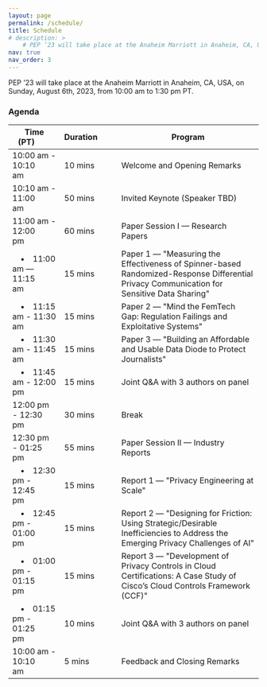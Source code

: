 ```yaml
---
layout: page
permalink: /schedule/
title: Schedule
# description: > 
    # PEP ’23 will take place at the Anaheim Marriott in Anaheim, CA, USA, on Sunday, August 6th, 2023, from 10:00 am to 1:30 pm PT.
nav: true
nav_order: 3
---
```


PEP ’23 will take place at the Anaheim Marriott in Anaheim, CA, USA, on Sunday, August 6th, 2023, from 10:00 am to 1:30 pm PT.

### Agenda

| Time (PT)&emsp;&emsp;  | Duration&emsp;&emsp; | Program |
| --- | --- | --- |
| 10:00 am - 10:10 am&emsp;&emsp;                    | 10 mins&emsp;&emsp; | Welcome and Opening Remarks         | 
| 10:10 am - 11:00 am&emsp;&emsp;                    | 50 mins&emsp;&emsp; | Invited Keynote (Speaker TBD)       | 
| 11:00 am - 12:00 pm&emsp;&emsp;                    | 60 mins&emsp;&emsp; | Paper Session I — Research Papers   |
| &emsp;&#8226;&emsp;11:00 am — 11:15 am&emsp;&emsp; | 15 mins&emsp;&emsp; | Paper 1 — "Measuring the Effectiveness of Spinner-based Randomized-Response Differential Privacy Communication for Sensitive Data Sharing" | 
| &emsp;&#8226;&emsp;11:15 am - 11:30 am&emsp;&emsp; | 15 mins&emsp;&emsp; | Paper 2 — "Mind the FemTech Gap: Regulation Failings and Exploitative Systems"  | 
| &emsp;&#8226;&emsp;11:30 am - 11:45 am&emsp;&emsp; | 15 mins&emsp;&emsp; | Paper 3 — "Building an Affordable and Usable Data Diode to Protect Journalists" | 
| &emsp;&#8226;&emsp;11:45 am - 12:00 pm&emsp;&emsp; | 15 mins&emsp;&emsp; | Joint Q&A with 3 authors on panel   | 
| 12:00 pm - 12:30 pm&emsp;&emsp;                    | 30 mins&emsp;&emsp; | Break                               |
| 12:30 pm - 01:25 pm&emsp;&emsp;                    | 55 mins&emsp;&emsp; | Paper Session II — Industry Reports |
| &emsp;&#8226;&emsp;12:30 pm - 12:45 pm&emsp;&emsp; | 15 mins&emsp;&emsp; | Report 1 — "Privacy Engineering at Scale" | 
| &emsp;&#8226;&emsp;12:45 pm - 01:00 pm&emsp;&emsp; | 15 mins&emsp;&emsp; | Report 2 — "Designing for Friction: Using Strategic/Desirable Inefficiencies to Address the Emerging Privacy Challenges of AI"  | 
| &emsp;&#8226;&emsp;01:00 pm - 01:15 pm&emsp;&emsp; | 15 mins&emsp;&emsp; | Report 3 — "Development of Privacy Controls in Cloud Certifications: A Case Study of Cisco’s Cloud Controls Framework (CCF)" | 
| &emsp;&#8226;&emsp;01:15 pm - 01:25 pm&emsp;&emsp; | 10 mins&emsp;&emsp; | Joint Q&A with 3 authors on panel   |
| 10:00 am - 10:10 am&emsp;&emsp;                    | 5 mins&emsp;&emsp;  | Feedback and Closing Remarks        | 




